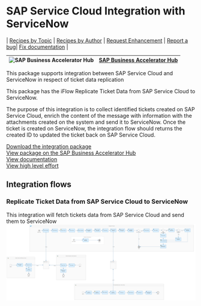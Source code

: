 # SAP Service Cloud Integration with ServiceNow 

\| [Recipes by Topic](../../readme.md ) \| [Recipes by Author](../../author.md ) \| [Request Enhancement](https://github.com/SAP-samples/cloud-integration-flow/issues/new?assignees=&labels=Recipe%20Fix,enhancement&template=recipe-request.md&title=Improve%20SAP%20Service%20Cloud%20Integration%20with%20ServiceNow) \| [Report a bug](https://github.com/SAP-samples/cloud-integration-flow/issues/new?assignees=&labels=Recipe%20Fix,bug&template=bug_report.md&title=Issue%20with%20SAP%20Service%20Cloud%20Integration%20with%20ServiceNow)\| [Fix documentation](https://github.com/SAP-samples/cloud-integration-flow/issues/new?assignees=&labels=Recipe%20Fix,documentation&template=bug_report.md&title=Docu%20fix%20SAP%20Service%20Cloud%20Integration%20with%20ServiceNow) \| 

 ![SAP Business Accelerator Hub](https://github.com/SAPAPIBusinessHub.png?size=50 ) | [SAP Business Accelerator Hub](https://api.sap.com/allcommunity) | 
 ----|----| 

This package supports integration between SAP Service Cloud and ServiceNow in respect of ticket data replication

<p>This package has the iFlow Replicate Ticket Data from SAP Service Cloud to ServiceNow.</p>
<p>The purpose of this integration is to collect identified tickets created on SAP Service Cloud, enrich the content of the message with information with the attachments created on the system and send it to ServiceNow. Once the ticket is created on ServiceNow, the integration flow should returns the created ID to updated the ticket back on SAP Service Cloud.</p>

[Download the integration package](SAPServiceCloudIntegrationwithServiceNow.zip)\
[View package on the SAP Business Accelerator Hub](https://api.sap.com/package/SAPServiceCloudIntegrationwithServiceNow)\
[View documentation](ReplicateTicketDataFromSAPServiceCloudToServiceNow.pdf)\
[View high level effort](effort.md)
## Integration flows
### Replicate Ticket Data from SAP Service Cloud to ServiceNow 
This integration will fetch tickets data from SAP Service Cloud and send them to ServiceNow \
 ![input-image](Replicate_Ticket_Data_from_SAP_Service_Cloud_to_ServiceNow.png)